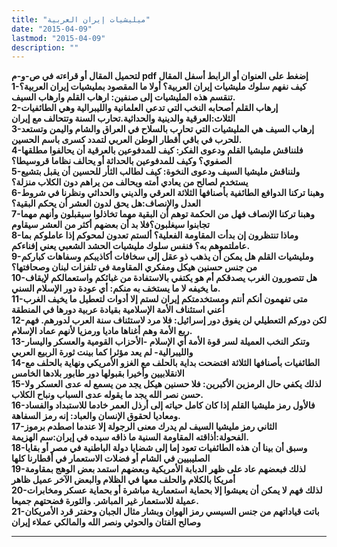 ```yaml
---
title: "ميليشيات إيران العربية"
date: "2015-04-09"
lastmod: "2015-04-09"
description: ""
---
```

**لتحميل المقال أو قراءته في ص-و-م pdf إضغط على العنوان أو الرابط أسفل المقال  
1-كيف نفهم سلوك مليشيات إيران العربية؟ أولا ما المقصود بمليشيات إيران العربية؟ تنقسم هذه المليشيات إلى صنفين: ارهاب القلم وارهاب السيف.  
2-إرهاب القلم أصحابه النخب التي تدعي العلمانية والليبرالية وهي الطائفيات الثلاث:العرقية والدينية والحداثية.تحارب السنة وتتحالف مع إيران  
3-إرهاب السيف هي المليشيات التي تحارب بالسلاح في العراق والشام واليمن وتستعد للحرب في باقي أقطار الوطن العربي لتمدد كسرى باسم الحسين.  
4-فلنناقش مليشيا القلم ودعوى الفكر: كيف للمدفوعين بالعرقية أن يحالفوا مطلقها الصفوي؟ وكيف للمدفوعين بالحداثة أو يحالف نظاما قروسيطا؟  
5-ولنناقش مليشيا السيف ودعوى النخوة: كيف لطالب الثأر للحسين أن يقبل بتشيع يستخدم لصالح من يعادي أمته ويحالف من يراهم دون الكلاب منزلة؟  
6-وهبنا تركنا الدوافع الطائفية بأصنافها الثلاثة العرقي والديني والحداثي ونظرنا في شروط العدل والإنصاف:هل يحق لدون العشر أن يحكم البقية؟  
7-وهبنا تركنا الإنصاف فهل من الحكمة توهم أن البقية مهما تخاذلوا سيقبلون وأنهم مهما تجابنوا سيغلبون؟فلا بد أن بعضهم أكثر من العشر سيقاوم  
8-وماذا تنتظرون إن بدأت المقاومة الفعلية؟ ألستم تعدون لمحوكم إذا عاملوكم بما عاملتموهم به؟ فنفس سلوك مليشيات الحشد الشعبي يعني إفناءكم.  
9-ومليشيات القلم هل يمكن أن يذهب ذو عقل إلى سخافات أكاذيبكم وسفاهات كباركم من جنس حسنين هيكل ومفكري المقاومة في تلفزات لبنان وصحافتها؟  
10-هل تتصورون الغرب يصدقكم أم هو يكتفي بالاستفادة من غبائكم واستعمالكم لإيقاف ما يخيفه لا ما يستخف به منكم: أي عودة دور الإسلام السني.  
11-متى تفهمون أنكم أنتم ومستخدمتكم إيران لستم إلا أدوات لتعطيل ما يخيف الغرب أعني استئناف الأمة الإسلامية بقيادة عربية دورها في المنطقة  
12-لكن دوركم التعطيلي لن يفوق دور إسرائيل: فلا مرد لاستئناف سنة العرب لدورهم. فهم ربع الأمة وهم أغناها ماديا ورمزيا لأنهم عماد الإسلام.  
13-وتنكر النخب العميلة لسر قوة الأمة أي الإسلام -الأحزاب القومية والعسكر واليسار والليبرالية- لم يعد مؤثرا كما بينت ثورة الربيع العربي  
14-الطائفيات بأصنافها الثلاثة افتضحت بداية بالحلف مع الغزو الأمريكي ونهاية بالحلف مع الانقلابيين وأخيرا بقبولها دور طابور بلادها الخامس  
15-لذلك يكفي حال الرمزين الأكبرين: فلا حسنين هيكل يجد من يسمع له عدى العسكر ولا حسن نصر الله يجد ما يقوله عدى السباب ونباح الكلاب.  
16-فالأول رمز مليشيا القلم إذا كان كامل حياته إلى أرذل العمر خادما للاستبداد والفساد ومعاديا لحقوق الإنسان والعباد: إنه رمز السفاهة.  
17-الثاني رمز مليشيا السيف لم يدرك معنى الرجولة إلا عندما اصطدم برموز الفحولة:أذاقته المقاومة السنية ما ذاقه سيده في إيران:سم الهزيمة.  
18-وسبق أن بينا أن هذه الطائفيات تعود إما إلى شضايا دولة الباطنية في مصر أو بقايا الصليبيين في الشام أو فضلات الاستعمار في أقطارنا كلها  
19-لذلك فبعضهم عاد على ظهر الدبابة الأمريكية وبعضهم استمد بعض الوهج بمقاومة أمريكا بالكلام والحلف معها في الظلام والبعض الآخر عميل ظاهر  
20-لذلك فهم لا يمكن أن يعيشوا إلا بحماية استعمارية مباشرة أو بحماية عسكر ومخابرات عميلة للاستعمار غير المباشر. والثورة فضحتهم جميعا.  
21-باتت قياداتهم من جنس السيسي رمز الهوان وبشار مثال الجبان وحفتر قرد الأمريكان وصالح الفتان والحوثي ونصر الله والمالكي عملاء إيران**

---

###